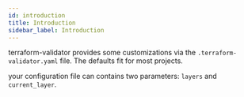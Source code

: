 ```yaml
---
id: introduction
title: Introduction
sidebar_label: Introduction
---
```


terraform-validator provides some customizations via the `.terraform-validator.yaml` file.
The defaults fit for most projects.

your configuration file can contains two parameters: `layers` and `current_layer`.
